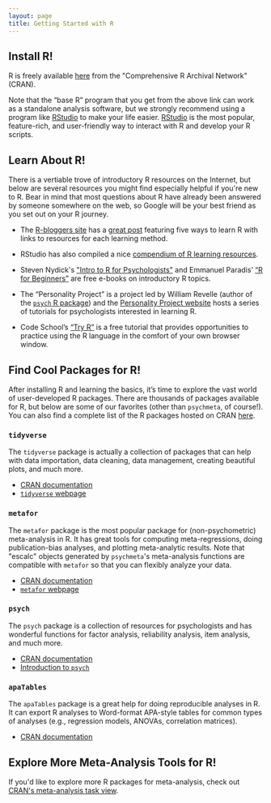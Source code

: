 ```yaml
---
layout: page
title: Getting Started with R
---
```


## Install R!
R is freely available [here](https://cran.r-project.org/) from the "Comprehensive R Archival Network" (CRAN). 

Note that the “base R” program that you get from the above link can work as a standalone analysis software, but we strongly recommend using a program like [RStudio](https://www.rstudio.com/) to make your life easier. [RStudio](https://www.rstudio.com/) is the most popular, feature-rich, and user-friendly way to interact with R and develop your R scripts. 


## Learn About R!
There is a vertiable trove of introductory R resources on the Internet, but below are several resources you might find especially helpful if you're new to R. Bear in mind that most questions about R have already been answered by someone somewhere on the web, so Google will be your best friend as you set out on your R journey. 

- The [R-bloggers site](https://www.r-bloggers.com) has a [great post](https://www.r-bloggers.com/the-5-most-effective-ways-to-learn-r/) featuring five ways to learn R with links to resources for each learning method.

- RStudio has also compiled a nice [compendium of R learning resources](https://www.rstudio.com/online-learning/).

- Steven Nydick's ["Intro to R for Psychologists"](http://talklab.psy.gla.ac.uk/L1_labs/resources/Introduction_to_R_Guide.pdf) and Emmanuel Paradis’ [“R for Beginners”](https://cran.r-project.org/doc/contrib/Paradis-rdebuts_en.pdf) are free e-books on introductory R topics.

- The “Personality Project” is a project led by William Revelle (author of the [`psych` R package](https://cran.r-project.org/web/packages/psych/index.html)) and the [Personality Project website](http://personality-project.org/r/) hosts a series of tutorials for psychologists interested in learning R. 

- Code School’s [“Try R”](http://tryr.codeschool.com/) is a free tutorial that provides opportunities to practice using the R language in the comfort of your own browser window.


## Find Cool Packages for R!
After installing R and learning the basics, it’s time to explore the vast world of user-developed R packages. There are thousands of packages available for R, but below are some of our favorites (other than `psychmeta`, of course!). You can also find a complete list of the R packages hosted on CRAN [here](https://cran.r-project.org/web/packages/available_packages_by_name.html).

### `tidyverse`
The `tidyverse` package is actually a collection of packages that can help with data importation, data cleaning, data management, creating beautiful plots, and much more. 
- [CRAN documentation](https://cran.r-project.org/web/packages/tidyverse/index.html)
- [`tidyverse` webpage](https://www.tidyverse.org/)

### `metafor`
The `metafor` package is the most popular package for (non-psychometric) meta-analysis in R. It has great tools for computing meta-regressions, doing publication-bias analyses, and plotting meta-analytic results. Note that "escalc" objects generated by `psychmeta`'s meta-analysis functions are compatible with `metafor` so that you can flexibly analyze your data. 
- [CRAN documentation](https://cran.r-project.org/web/packages/metafor/index.html)
- [`metafor` webpage](http://metafor-project.org/)

### `psych`
The `psych` package is a collection of resources for psychologists and has wonderful functions for factor analysis, reliability analysis, item analysis, and much more. 
- [CRAN documentation](https://cran.r-project.org/web/packages/psych/index.html)
- [Introduction to `psych`](http://personality-project.org/r/overview.pdf)

### `apaTables`
The `apaTables` package is a great help for doing reproducible analyses in R. It can export R analyses to Word-format APA-style tables for common types of analyses (e.g., regression models, ANOVAs, correlation matrices).
- [CRAN documentation](https://cran.r-project.org/web/packages/apaTables/index.html)


## Explore More Meta-Analysis Tools for R!
If you'd like to explore more R packages for meta-analysis, check out [CRAN's meta-analysis task view](https://CRAN.R-project.org/view=MetaAnalysis).
